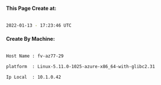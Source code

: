 
   
#### This Page Create at:

```bash

2022-01-13 - 17:23:46 UTC

```

#### Create By Machine:

```bash

Host Name : fv-az77-29

platform  : Linux-5.11.0-1025-azure-x86_64-with-glibc2.31

Ip Local  : 10.1.0.42

```

